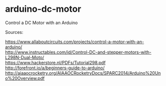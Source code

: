 # arduino-dc-motor
Control a DC Motor with an Arduino

Sources:

https://www.allaboutcircuits.com/projects/control-a-motor-with-an-arduino/  
http://www.instructables.com/id/Control-DC-and-stepper-motors-with-L298N-Dual-Moto/  
https://www.hackerstore.nl/PDFs/Tutorial298.pdf  
http://forefront.io/a/beginners-guide-to-arduino/  
http://aiaaocrocketry.org/AIAAOCRocketryDocs/SPARC2014/Arduino%20Uno%20Overview.pdf  
